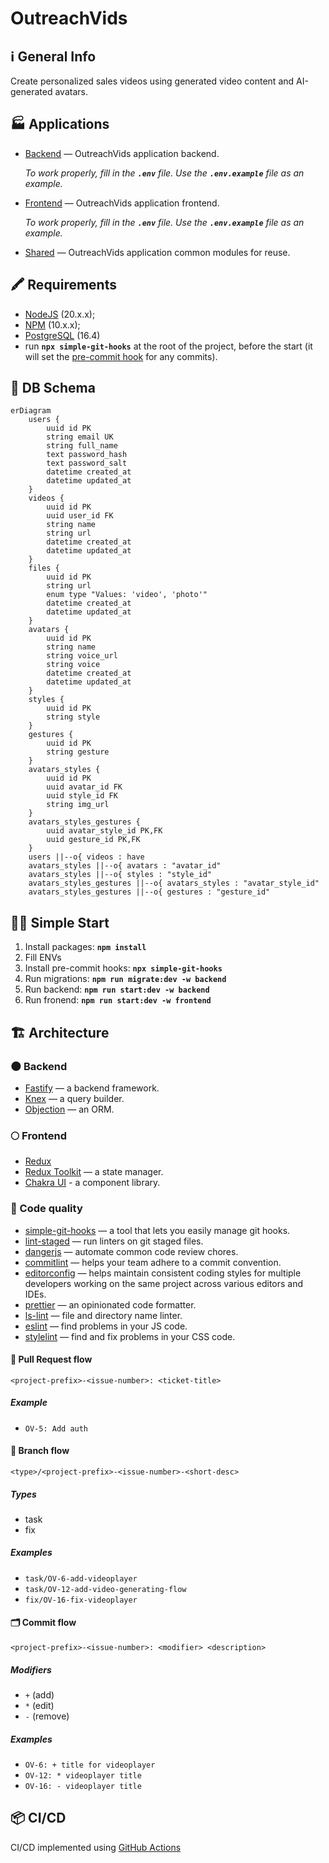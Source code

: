 # OutreachVids

## ℹ️ General Info

Create personalized sales videos using generated video content and AI-generated avatars.

## 🏭 Applications

-   [Backend](./backend) — OutreachVids application backend.

    _To work properly, fill in the **`.env`** file. Use the **`.env.example`** file as an example._

-   [Frontend](./frontend) — OutreachVids application frontend.

    _To work properly, fill in the **`.env`** file. Use the **`.env.example`** file as an example._

-   [Shared](./shared) — OutreachVids application common modules for reuse.

## 🖍 Requirements

-   [NodeJS](https://nodejs.org/en/) (20.x.x);
-   [NPM](https://www.npmjs.com/) (10.x.x);
-   [PostgreSQL](https://www.postgresql.org/) (16.4)
-   run **`npx simple-git-hooks`** at the root of the project, before the start (it will set the [pre-commit hook](https://www.npmjs.com/package/simple-git-hooks) for any commits).

## 💽 DB Schema

```mermaid
erDiagram
    users {
        uuid id PK
        string email UK
        string full_name
        text password_hash
        text password_salt
        datetime created_at
        datetime updated_at
    }
    videos {
        uuid id PK
        uuid user_id FK
        string name
        string url
        datetime created_at
        datetime updated_at
    }
    files {
        uuid id PK
        string url
        enum type "Values: 'video', 'photo'"
        datetime created_at
        datetime updated_at
    }
    avatars {
        uuid id PK
        string name
        string voice_url
        string voice
        datetime created_at
        datetime updated_at
    }
    styles {
        uuid id PK
        string style
    }
    gestures {
        uuid id PK
        string gesture
    }
    avatars_styles {
        uuid id PK
        uuid avatar_id FK
        uuid style_id FK
        string img_url
    }
    avatars_styles_gestures {
        uuid avatar_style_id PK,FK
        uuid gesture_id PK,FK
    }
    users ||--o{ videos : have
    avatars_styles ||--o{ avatars : "avatar_id"
    avatars_styles ||--o{ styles : "style_id"
    avatars_styles_gestures ||--o{ avatars_styles : "avatar_style_id"
    avatars_styles_gestures ||--o{ gestures : "gesture_id"
```

## 🏃‍♂️ Simple Start

1. Install packages: **`npm install`**
2. Fill ENVs
3. Install pre-commit hooks: **`npx simple-git-hooks`**
4. Run migrations: **`npm run migrate:dev -w backend`**
5. Run backend: **`npm run start:dev -w backend`**
6. Run fronend: **`npm run start:dev -w frontend`**

## 🏗️ Architecture

### 🌑 Backend

-   [Fastify](https://www.fastify.io/) — a backend framework.
-   [Knex](https://knexjs.org/) — a query builder.
-   [Objection](https://vincit.github.io/objection.js/) — an ORM.

### 🌕 Frontend

-   [Redux](https://redux.js.org/)
-   [Redux Toolkit](https://redux-toolkit.js.org/) — a state manager.
-   [Chakra UI](https://v2.chakra-ui.com/) - a component library.

### 🥊 Code quality

-   [simple-git-hooks](https://www.npmjs.com/package/simple-git-hooks) — a tool that lets you easily manage git hooks.
-   [lint-staged](https://www.npmjs.com/package/lint-staged) — run linters on git staged files.
-   [dangerjs](https://danger.systems/js/) — automate common code review chores.
-   [commitlint](https://commitlint.js.org/) — helps your team adhere to a commit convention.
-   [editorconfig](https://editorconfig.org/) — helps maintain consistent coding styles for multiple developers working on the same project across various editors and IDEs.
-   [prettier](https://prettier.io/) — an opinionated code formatter.
-   [ls-lint](https://ls-lint.org/) — file and directory name linter.
-   [eslint](https://eslint.org/) — find problems in your JS code.
-   [stylelint](https://stylelint.io/) — find and fix problems in your CSS code.

#### 🏅 Pull Request flow

```
<project-prefix>-<issue-number>: <ticket-title>
```

##### Example

-   `OV-5: Add auth`

#### 🌳 Branch flow

```
<type>/<project-prefix>-<issue-number>-<short-desc>
```

##### Types

-   task
-   fix

##### Examples

-   `task/OV-6-add-videoplayer`
-   `task/OV-12-add-video-generating-flow`
-   `fix/OV-16-fix-videoplayer`

#### 🗂 Commit flow

```
<project-prefix>-<issue-number>: <modifier> <description>
```

##### Modifiers

-   `+` (add)
-   `*` (edit)
-   `-` (remove)

##### Examples

-   `OV-6: + title for videoplayer`
-   `OV-12: * videoplayer title`
-   `OV-16: - videoplayer title`

## 📦 CI/CD

CI/CD implemented using [GitHub Actions](https://docs.github.com/en/actions)
